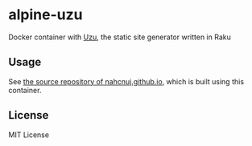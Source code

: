 # alpine-uzu
Docker container with [Uzu](https://github.com/scmorrison/uzu), the static site generator written in Raku

## Usage
See [the source repository of nahcnuj.github.io](https://github.com/nahcnuj/nahcnuj.github.io), which is built using this container.

## License
MIT License
